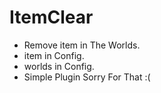 # ItemClear
* Remove item in The Worlds.
* item in Config.
* worlds in Config.
* Simple Plugin Sorry For That :(

